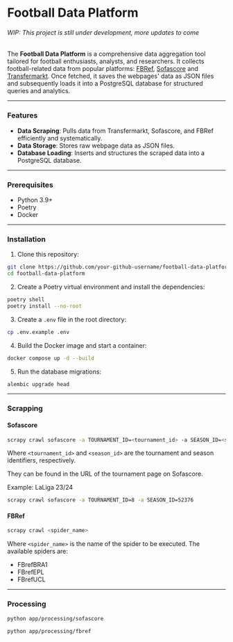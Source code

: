 # Football Data Platform 
###### _WIP: This project is still under development, more updates to come_

The **Football Data Platform** is a comprehensive data aggregation tool tailored for football enthusiasts, analysts, 
and researchers. It collects football-related data from popular platforms: 
[FBRef](https://fbref.com/), 
[Sofascore](sofascore.com) and 
[Transfermarkt](https://www.transfermarkt.com/). 
Once fetched, it saves the webpages' data as JSON files and subsequently loads it into a PostgreSQL database for 
structured queries and analytics.

---

### Features

- **Data Scraping**: Pulls data from Transfermarkt, Sofascore, and FBRef efficiently and systematically.
- **Data Storage**: Stores raw webpage data as JSON files.
- **Database Loading**: Inserts and structures the scraped data into a PostgreSQL database.

---

### Prerequisites

- Python 3.9+
- Poetry
- Docker

---

### Installation

1. Clone this repository:
```bash
git clone https://github.com/your-github-username/football-data-platform.git
cd football-data-platform
```

2. Create a Poetry virtual environment and install the dependencies:
```bash
poetry shell
poetry install --no-root
```

3. Create a `.env` file in the root directory:
```bash
cp .env.example .env
```

4. Build the Docker image and start a container:
```bash
docker compose up -d --build
```

5. Run the database migrations:
```bash
alembic upgrade head
```

---

### Scrapping

#### Sofascore

```bash
scrapy crawl sofascore -a TOURNAMENT_ID=<tournament_id> -a SEASON_ID=<season_id>
```

Where `<tournament_id>` and `<season_id>` are the tournament and season identifiers, respectively.

They can be found in the URL of the tournament page on Sofascore.

Example: LaLiga 23/24

```bash
scrapy crawl sofascore -a TOURNAMENT_ID=8 -a SEASON_ID=52376
```

#### FBRef

```bash
scrapy crawl <spider_name>
```

Where `<spider_name>` is the name of the spider to be executed.
The available spiders are:

- FBrefBRA1
- FBrefEPL
- FBrefUCL

---

### Processing

```bash
python app/processing/sofascore
```

```bash
python app/processing/fbref
```
